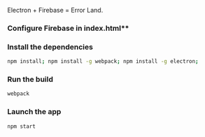 Electron + Firebase = Error Land.

### Configure Firebase in index.html**

### Install the dependencies

```bash
npm install; npm install -g webpack; npm install -g electron;
```

### Run the build

```bash
webpack
```

### Launch the app

```bash
npm start
```
